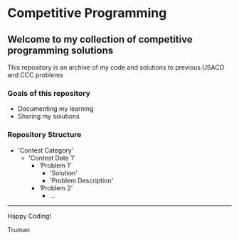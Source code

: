 # Competitive Programming

## Welcome to my collection of competitive programming solutions 

This repository is an archive of my code and solutions to previous USACO and CCC problems

### Goals of this repository
- Documenting my learning
- Sharing my solutions

### Repository Structure
- 'Contest Category' 
  - 'Contest Date 1' 
    - 'Problem 1'
      - 'Solution'
      - 'Problem Description'
    - 'Problem 2'
      - ...

---

Happy Coding!

Truman
